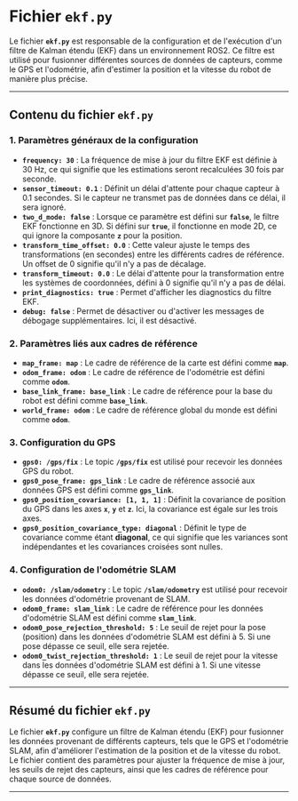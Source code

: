 # Fichier **`ekf.py`**

Le fichier **`ekf.py`** est responsable de la configuration et de l'exécution d'un filtre de Kalman étendu (EKF) dans un environnement ROS2. Ce filtre est utilisé pour fusionner différentes sources de données de capteurs, comme le GPS et l'odométrie, afin d'estimer la position et la vitesse du robot de manière plus précise.

---

## **Contenu du fichier `ekf.py`**

### **1. Paramètres généraux de la configuration**

- **`frequency: 30`** : La fréquence de mise à jour du filtre EKF est définie à 30 Hz, ce qui signifie que les estimations seront recalculées 30 fois par seconde.
- **`sensor_timeout: 0.1`** : Définit un délai d'attente pour chaque capteur à 0.1 secondes. Si le capteur ne transmet pas de données dans ce délai, il sera ignoré.
- **`two_d_mode: false`** : Lorsque ce paramètre est défini sur **`false`**, le filtre EKF fonctionne en 3D. Si défini sur **`true`**, il fonctionne en mode 2D, ce qui ignore la composante **`z`** pour la position.
- **`transform_time_offset: 0.0`** : Cette valeur ajuste le temps des transformations (en secondes) entre les différents cadres de référence. Un offset de 0 signifie qu'il n'y a pas de décalage.
- **`transform_timeout: 0.0`** : Le délai d'attente pour la transformation entre les systèmes de coordonnées, défini à 0 signifie qu'il n'y a pas de délai.
- **`print_diagnostics: true`** : Permet d'afficher les diagnostics du filtre EKF.
- **`debug: false`** : Permet de désactiver ou d'activer les messages de débogage supplémentaires. Ici, il est désactivé.

### **2. Paramètres liés aux cadres de référence**

- **`map_frame: map`** : Le cadre de référence de la carte est défini comme **`map`**.
- **`odom_frame: odom`** : Le cadre de référence de l'odométrie est défini comme **`odom`**.
- **`base_link_frame: base_link`** : Le cadre de référence pour la base du robot est défini comme **`base_link`**.
- **`world_frame: odom`** : Le cadre de référence global du monde est défini comme **`odom`**.

### **3. Configuration du GPS**

- **`gps0: /gps/fix`** : Le topic **`/gps/fix`** est utilisé pour recevoir les données GPS du robot.
- **`gps0_pose_frame: gps_link`** : Le cadre de référence associé aux données GPS est défini comme **`gps_link`**.
- **`gps0_position_covariance: [1, 1, 1]`** : Définit la covariance de position du GPS dans les axes **`x`**, **`y`** et **`z`**. Ici, la covariance est égale sur les trois axes.
- **`gps0_position_covariance_type: diagonal`** : Définit le type de covariance comme étant **diagonal**, ce qui signifie que les variances sont indépendantes et les covariances croisées sont nulles.

### **4. Configuration de l'odométrie SLAM**

- **`odom0: /slam/odometry`** : Le topic **`/slam/odometry`** est utilisé pour recevoir les données d'odométrie provenant de SLAM.
- **`odom0_frame: slam_link`** : Le cadre de référence pour les données d'odométrie SLAM est défini comme **`slam_link`**.
- **`odom0_pose_rejection_threshold: 5`** : Le seuil de rejet pour la pose (position) dans les données d'odométrie SLAM est défini à 5. Si une pose dépasse ce seuil, elle sera rejetée.
- **`odom0_twist_rejection_threshold: 1`** : Le seuil de rejet pour la vitesse dans les données d'odométrie SLAM est défini à 1. Si une vitesse dépasse ce seuil, elle sera rejetée.

---

## **Résumé du fichier `ekf.py`**

Le fichier **`ekf.py`** configure un filtre de Kalman étendu (EKF) pour fusionner les données provenant de différents capteurs, tels que le GPS et l'odométrie SLAM, afin d'améliorer l'estimation de la position et de la vitesse du robot. Le fichier contient des paramètres pour ajuster la fréquence de mise à jour, les seuils de rejet des capteurs, ainsi que les cadres de référence pour chaque source de données.

---

